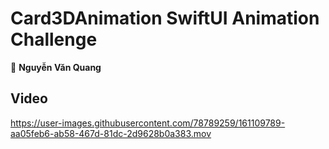 # Card3DAnimation SwiftUI Animation Challenge
👤 **Nguyễn Văn Quang**
## Video 
https://user-images.githubusercontent.com/78789259/161109789-aa05feb6-ab58-467d-81dc-2d9628b0a383.mov

